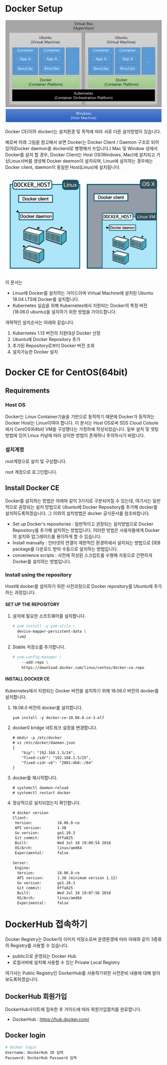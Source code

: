 # Docker Setup

![](./img/labinfra2.png)

Docker CE(이하 docker)는 설치환경 및 목적에 따라 서로 다른 설치방법이 있습니다. 

예로써 아래 그림을 참고해서 보면 Docker는 Docker Client / Daemon 구조로 되어 있어(Docker daemon을 dockerd로 병행해서 쓰입니다.) Mac 및 Window 상에서 Docker를 설치 할 경우, Docker Client는 Host OS(Windows, Mac)에 설치되고 가상Linux서버를 생성해 Docker daemon이 설치되며, Linux에 설치하는 경우에는 Docker client, daemon이 동일한 Host(Linux)에 설치됩니다. 

![](./img/installOsType.PNG)

이 문서는

- Linux에 Docker를 설치하는 가이드이며 Virtual Machine에 설치된 Ubuntu 18.04 LTS에 Docker를 설치합니다. 
- Kubernetes 실습을 위해 Kubernetes에서 지원되는 Docker의 특정 버전(18.06.0 ubuntu)을 설치하기 위한 방법을 가이드합니다.

개략적인 설치순서는 아래와 같습니다.

1. Kubernetes 1.13 버전의 지원대상 Docker 선정
2. Ubuntu에 Docker  Repository  추가
3. 추가된 Repository로부터 Docker 버전 조회
4. 설치가능한 Docker 설치



# Docker CE for CentOS(64bit)

## Requirements

### Host OS

Docker는 Linux Container기술을 기반으로 동작하기 때문에 Docker가 동작하는 Docker Host는 Linux이여야 합니다.  이 문서는 Host OS로써 SDS Cloud Colsole에서 CentOS(64bit) VM을 구성했다는 가정하에 작성되었습니다. 일부 설치 및 셋팅 방법에 있어 Linux 커널에 따라 상이한 방법이 존재하니 주의하시기 바랍니다.



### 설치계정

root계정으로 설치 및 구성합니다.

root 계정으로 로그인합니다.



## Install Docker CE

Docker를 설치하는 방법은 아래와 같이 3가지로 구분되어질 수 있는데, 여기서는 일반적으로 권장되는 설치 방법으로 Ubuntu에 Docker Repository를 추가해 docker를 설치하도록하겠습니다. 그 이외의 설치방법은 docker 공식문서를 참조바랍니다.

- Set up Docker's repositories : 일반적이고 권장되는 설치방법으로 Docker Repository를 추가해 설치하는 방법입니다. 이러한 방법은 사용자들에게 Docker의 설치와 업그레이드를 용이하게 할 수 있습니다.
- Install manually : 인터넷의 연결이 제한적인 환경하에서 설치되는 방법으로 DEB package를 다운로드 받아 수동으로 설치하는 방법입니다.
- convenience scripts : 사전에 작성된 스크립트를 수행해 자동으로 간편하게 Docker를 설치하는 방법입니다.



### Install using the repository

Host에 docker를 설치하기 위한 사전과정으로 Docker repository를 Ubuntu에 추가하는 과정입니다. 

#### SET UP THE REPOSITORY

1. 설치에 필요한 소프트웨어를 설치합니다.

   ```bash
   # yum install -y yum-utils \
     device-mapper-persistent-data \
     lvm2
   ```

2. Stable 저장소를 추가합니다.

   ```bash
   # yum-config-manager \
       --add-repo \
       https://download.docker.com/linux/centos/docker-ce.repo
   ```



#### INSTALL DOCKER CE

Kubernetes에서 지원되는 Docker 버전을 설치하기 위해 18.06.0 버전의 docker를 설치합니다.

1. 18.06.0 버전의 docker를 설치합니다.

   ```
   yum install -y docker-ce-18.06.0.ce-3.el7
   ```

2. docker0 bridge 네트워크 설정을 변경합니다.

   ```
   # mkdir -p /etc/docker
   # vi /etc/docker/daemon.json
   {
       "bip": "192.168.1.5/24",
       "fixed-cidr": "192.168.1.5/25",
       "fixed-cidr-v6": "2001:db8::/64"
   }
   ```

3. docker를 재시작합니다.

   ```
   # systemctl daemon-reload
   # systemctl restart docker
   ```

4. 정상적으로 설치되었는지 확인합니다.

   ```
   # docker version
   Client:
    Version:           18.06.0-ce
    API version:       1.38
    Go version:        go1.10.3
    Git commit:        0ffa825
    Built:             Wed Jul 18 19:09:54 2018
    OS/Arch:           linux/amd64
    Experimental:      false
   
   Server:
    Engine:
     Version:          18.06.0-ce
     API version:      1.38 (minimum version 1.12)
     Go version:       go1.10.3
     Git commit:       0ffa825
     Built:            Wed Jul 18 19:07:56 2018
     OS/Arch:          linux/amd64
     Experimental:     false
   ```

   


# DockerHub 접속하기

Docker Registry는 Docker의 이미지 저장소로써 운영환경에 따라 아래와 같이 3종류의 Registry를 사용할 수 있습니다.

- public으로 운영되는 Docker Hub
- 로컬서버에 설치해 사용할 수 있는 Private Local Registry

여기서는 Public Registry인 DockerHub를 사용하기위한 사전준비 내용에 대해 알아보도록하겠습니다.



## DockerHub 회원가입

DockerHub사이트에 접속한 후 가이드에 따라 회원가입절차를 완료합니다.

- DockerHub : https://hub.docker.com/


## Docker login

```bash
# docker login 
Username: DockerHub ID 입력
Password: DockerHub Password 입력
```

